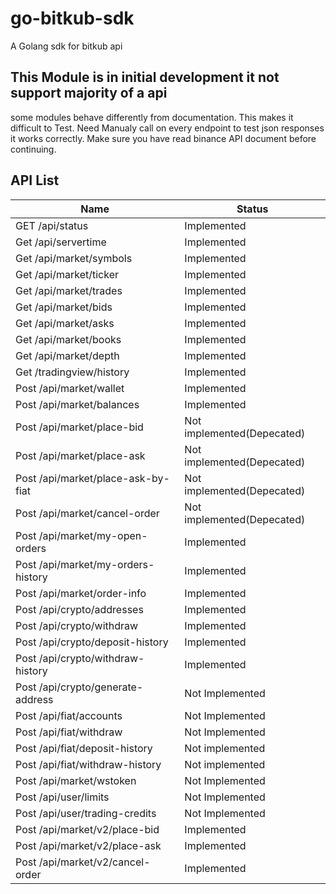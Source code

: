 # go-bitkub-sdk
A Golang sdk for bitkub api

## This Module is in initial development it not support majority of a api


some modules behave differently from documentation. This makes it difficult to Test.
Need Manualy call on every endpoint to test json responses it works correctly.
Make sure you have read binance API document before continuing.


## API List 

Name  | Status
------------ | ------------ | 
GET /api/status  | Implemented
Get /api/servertime | Implemented
Get /api/market/symbols | Implemented
Get /api/market/ticker | Implemented
Get /api/market/trades | Implemented
Get /api/market/bids | Implemented
Get /api/market/asks | Implemented
Get /api/market/books | Implemented
Get /api/market/depth | Implemented
Get /tradingview/history | Implemented
Post /api/market/wallet | Implemented
Post /api/market/balances | Implemented
Post /api/market/place-bid | Not implemented(Depecated)
Post /api/market/place-ask | Not implemented(Depecated)
Post /api/market/place-ask-by-fiat | Not implemented(Depecated)
Post /api/market/cancel-order | Not implemented(Depecated)
Post /api/market/my-open-orders | Implemented
Post /api/market/my-orders-history | Implemented
Post /api/market/order-info | Implemented
Post /api/crypto/addresses | Implemented
Post /api/crypto/withdraw | Implemented
Post /api/crypto/deposit-history | Implemented
Post /api/crypto/withdraw-history | Implemented
Post /api/crypto/generate-address | Not Implemented
Post /api/fiat/accounts | Not Implemented
Post /api/fiat/withdraw | Not Implemented
Post /api/fiat/deposit-history | Not implemented
Post /api/fiat/withdraw-history | Not implemented
Post /api/market/wstoken | Not Implemented
Post /api/user/limits | Not Implemented
Post /api/user/trading-credits | Not Implemented
Post /api/market/v2/place-bid | Implemented
Post /api/market/v2/place-ask | Implemented
Post /api/market/v2/cancel-order | Implemented


